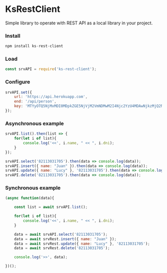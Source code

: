 # KsRestClient
Simple library to operate with REST API as a local library in your project. 

### Install
```js
npm install ks-rest-client
```

### Load
```js
const srvAPI = require('ks-rest-client');
```

### Configure
```js
srvAPI.set({
    url: 'https://api.herokuapp.com',
    end: '/api/person',
    key: 'MTYyOTQ5NjMxMDI0MDpkZGE5NjVjM2VmNDMwM2I4Njc2YzU4MDAwNjkzMjQ2NQ==',
});
```

### Asynchronous example  
```js
srvAPI.list().then(list => {
    for(let i of list){
        console.log('<<', i.name, " << ", i.dni);
    }
});

srvAPI.select('82113031705').then(data => console.log(data));
srvAPI.insert({ name: "Juan" }).then(data => console.log(data));
srvAPI.update({ name: "Lucy" }, '82113031705').then(data => console.log(data));
srvAPI.delete('82113031705').then(data => console.log(data));
```

### Synchronous example 
```js
(async function(data){

    const list = await srvAPI.list();

    for(let i of list){
        console.log('<<', i.name, " << ", i.dni);
    }

    data = await srvAPI.select('82113031705'); 
    data = await srvRest.insert({ name: "Juan" });
    data = await srvRest.update({ name: "Lucy" }, '82113031705');    
    data = await srvRest.delete('82113031705');

    console.log('>>', data);

})();
```